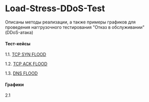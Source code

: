 # Load-Stress-DDoS-Test

Описаны методы реализации, а также примеры графиков для проведения наггрузочного тестирования "Отказ в обслуживании" (DDoS-атака)

#### Тест-кейсы
1.1. [TCP SYN FLOOD](https://github.com/Fireng/Load-Stress-DDoS-Test/blob/main/TCP_SYN/README.md)

1.2. [TCP ACK FLOOD](https://github.com/Fireng/Load-Stress-DDoS-Test/blob/main/TCP_ACK/README.md)

1.3. [DNS FLOOD](https://github.com/Fireng/Load-Stress-DDoS-Test/blob/main/DNS_FLOOD/README.md)

#### Графики
2.1 
